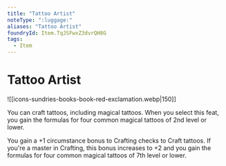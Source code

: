 ```yaml
---
title: "Tattoo Artist"
noteType: ":luggage:"
aliases: "Tattoo Artist"
foundryId: Item.TqJSFwxZ3dvrQH8G
tags:
  - Item
---
```


# Tattoo Artist
![[icons-sundries-books-book-red-exclamation.webp|150]]

You can craft tattoos, including magical tattoos. When you select this feat, you gain the formulas for four common magical tattoos of 2nd level or lower.

You gain a +1 circumstance bonus to Crafting checks to Craft tattoos. If you're a master in Crafting, this bonus increases to +2 and you gain the formulas for four common magical tattoos of 7th level or lower.
